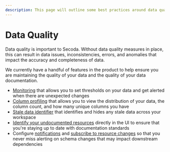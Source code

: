 ```yaml
---
description: This page will outline some best practices around data quality
---
```


# Data Quality

Data quality is important to Secoda. Without data quality measures in place, this can result in data issues, inconsistencies, errors, and anomalies that impact the accuracy and completeness of data.

We currently have a handful of features in the product to help ensure you are maintaining the quality of your data and the quality of your data documentation.

* [Monitoring](../features/monitoring.md) that allows you to set thresholds on your data and get alerted when there are unexpected changes
* [Column profiling](https://docs.secoda.co/features/data-quality/column-profiling) that allows you to view the distribution of your data, the column count, and how many unique columns you have
* [Stale data identifier](https://docs.secoda.co/features/data-quality/removing-stale-data) that identifies and hides any stale data across your workspace
* [Identify your undocumented resources](../resource-and-metadata-management/add-documentation/bulk-editing-resources.md#identifying-undocumented-resources) directly in the UI to ensure that you're staying up to date with documentation standards
* Configure [notifications](../features/notifications.md#h\_3a4bfd6458) and [subscribe to resource changes](../features/notifications.md#subscribe-to-resource-changes) so that you never miss alerting on schema changes that may impact downstream dependencies
